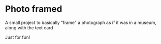 # Photo framed

A small project to basically "frame" a photograph as if it was in a museum, along with the text card

Just for fun!